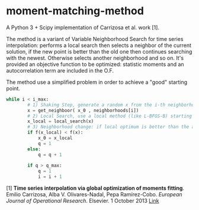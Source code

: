 # moment-matching-method
A Python 3 + Scipy implementation of Carrizosa et al. work [1].

The method is a variant of Variable Neighborhood Search for time series interpolation: performs a local search then selects a neighbor of the current solution, if the new point is better than the old one then continues searching with the newest. Otherwise selects another neighborhood and so on.
It's provided an objective function to be optimized: statistic moments and an autocorrelation term are included in the O.F. 

The method use a simplified problem in order to achieve a "good" starting point.

```python
while i < i_max:
        # 1) Shaking Step, generate a random x from the i-th neighborhood of x_0.
        x = get_neighboor( x_0 , neighborhoods[i])
        # 2) Local Search, use a local method (like L-BFGS-B) starting from x and reach x_local, a local optimum
        x_local = local_search(x)
        # 3) Neighborhood change: if local optimum is better than the actual one, then
        if f(x_local) < f(x):
            x_0 = x_local
            q = 1
        else:
            q = q + 1
            
        if q > q_max:
            q = 1
            i = i + 1
```

[1] <b>Time series interpolation via global optimization of moments fitting</b>. Emilio Carrizosa, Alba V. Olivares-Nadal, Pepa Ramírez-Cobo. <i>European Journal of Operational Research</i>. Elsevier. 1 October 2013    [Link](https://www.sciencedirect.com/science/article/abs/pii/S0377221713003068)
